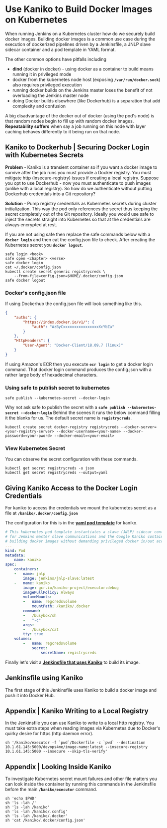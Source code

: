 
# Use Kaniko to Build Docker Images on Kubernetes

When running Jenkins on a Kubernetes cluster how do we securely build docker images. Building docker images is a common use case during the execution of dockerized pipelines driven by a Jenkinsfile, a JNLP slave sidecar container and a pod template in YAML format.

The other common options have pitfalls including

- **dind** (docker in docker) - using docker as a container to build means running it in privileged mode
- docker from the kubernetes node host (exposing **`/var/run/docker.sock`**) also requires privileged execution
- running docker builds on the Jenkins master loses the benefit of not overloading the Jenkins master node
- doing Docker builds elsewhere (like Dockerhub) is a separation that add complexity and confusion

A big disadvantage of the docker out of docker (using the pod's node) is that random nodes begin to fill up with random docker images. **Repeatability suffers** when say a job running on this node with layer caching behaves differently to it being run on that node.

## Kaniko to Dockerhub | Securing Docker Login with Kubernetes Secrets

**Problem** - Kaniko is a transient container so if you want a docker image to survive after the job runs you must provide a Docker registry. You must mitigate http (insecure-registry) issues if creating a local registry. Suppose you opt to use Dockerhub - now you must authenticate to push images (unlike with a local registry). So how do we authenticate without putting Dockerhub credentials into a Git repository?

**Solution** - Pump registry credentials as Kubernetes secrets during cluster initialization. This way the pod only references the secret thus keeping the secret completely out of the Git repository. Ideally you would use safe to inject the secrets straight into Kubernetes so that at the credentials are always encrypted at rest.

If you are not using safe then replace the safe commands below with a **`docker login`** and then cat the config.json file to check. After creating the Kubernetes secret you **`docker logout`**.

```
safe login <book>
safe open <chapter> <verse>
safe docker login
cat ~/.docker/config.json
kubectl create secret generic registrycreds \
    --from-file=config.json=$HOME/.docker/config.json
safe docker logout
```

### Docker's config.json file

If using Dockerhub the config.json file will look something like this.

```json
{
	"auths": {
		"https://index.docker.io/v1/": {
			"auth": "AzByCxxxxxxxxxxxxxxxxXcYbZa"
		}
	},
	"HttpHeaders": {
		"User-Agent": "Docker-Client/18.09.7 (linux)"
	}
}
```

If using Amazon's ECR then you execute **`ecr login`** to get a docker login command. That docker login command produces the config.json with a rather large body of hexadecimal characters.


### Using safe to publish secret to kubernetes

```
safe publish --kubernetes-secret --docker-login
```

Why not ask safe to publish the secret with a **`safe publish --kubernetes-secret --docker-login`** Behind the scenes it runs the below command filling it the blanks for us. The default secret name is **`registrycreds`**.

```
kubectl create secret docker-registry registrycreds --docker-server=<your-registry-server> --docker-username=<your-name> --docker-password=<your-pword> --docker-email=<your-email>
```

### View Kubernetes Secret

You can observe the secret configuration with these commands.

```
kubectl get secret registrycreds -o json
kubectl get secret registrycreds --output=yaml
```

## Giving Kaniko Access to the Docker Login Credentials

For kaniko to access the credentials we mount the kubernetes secret as a file at **`/kaniko/.docker/config.json`**

The configuration for this is in the **[yaml pod template](https://github.com/devops4me/safedb.net/blob/master/pod-image-builder.yaml)** for kaniko.


``` yaml
# This kubernetes pod template instantiates a slave (JNLP) sidecar container
# for Jenkins master slave communications and the Google Kaniko container for
# building docker images without demanding privileged docker in/out access.
---
kind: Pod
metadata:
    name: kaniko
spec:
    containers:
    -   name: jnlp
        image: jenkins/jnlp-slave:latest
    -   name: kaniko
        image: gcr.io/kaniko-project/executor:debug
        imagePullPolicy: Always
        volumeMounts:
        -   name: regcredsvolume
            mountPath: /kaniko/.docker
        command:
        -   /busybox/sh
        -   "-c"
        args:
        -   /busybox/cat
        tty: true
    volumes:
        -   name: regcredsvolume
            secret:
                secretName: registrycreds
```

Finally let's visit a **[Jenkinsfile that uses Kaniko](https://github.com/devops4me/safedb.net/blob/master/Jenkinsfile)** to build its image.

## Jenkinsfile using Kaniko

The first stage of this Jenkinsfile uses Kaniko to build a docker image and push it into Docker Hub.



## Appendix | Kaniko Writing to a Local Registry

In the Jenkinsfile you can use Kaniko to write to a local http registry. You must take extra steps when reading images via Kubernetes due to Docker's quirky desire for https (http daemon error).

```
sh '/kaniko/executor -f `pwd`/Dockerfile -c `pwd` --destination 10.1.61.145:5000/devops4me/image-name:latest --insecure-registry 10.1.61.145:5000 --insecure --skip-tls-verify'
```

## Appendix | Looking Inside Kaniko

To investigate Kubernetes secret mount failures and other file matters you can look inside the container by running this commands in the Jenkinsfile before the main **`/kaniko/executor`** command.

```
sh 'echo $PWD'
sh 'ls -lah /'
sh 'ls -lah /kaniko'
sh 'ls -lah /kaniko/.config'
sh 'ls -lah /kaniko/.docker'
sh 'cat /kaniko/.docker/config.json'
```
